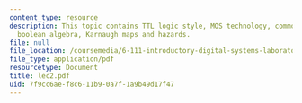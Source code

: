 ```yaml
---
content_type: resource
description: This topic contains TTL logic style, MOS technology, common logic gates,
  boolean algebra, Karnaugh maps and hazards.
file: null
file_location: /coursemedia/6-111-introductory-digital-systems-laboratory-spring-2006/7f9cc6aef8c611b90a7f1a9b49d17f47_lec2.pdf
file_type: application/pdf
resourcetype: Document
title: lec2.pdf
uid: 7f9cc6ae-f8c6-11b9-0a7f-1a9b49d17f47
---
```

